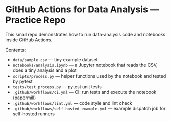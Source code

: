 # GitHub Actions for Data Analysis — Practice Repo

This small repo demonstrates how to run data-analysis code and notebooks inside GitHub Actions.

Contents:
- `data/sample.csv` — tiny example dataset
- `notebooks/analysis.ipynb` — a Jupyter notebook that reads the CSV, does a tiny analysis and a plot
- `scripts/process.py` — helper functions used by the notebook and tested by pytest
- `tests/test_process.py` — pytest unit tests
- `.github/workflows/ci.yml` — CI: run tests and execute the notebook (papermill)
- `.github/workflows/lint.yml` — code style and lint check
- `.github/workflows/self-hosted-example.yml` — example dispatch job for self-hosted runners
